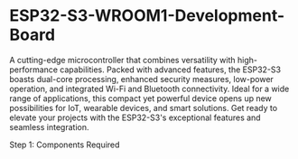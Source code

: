 # ESP32-S3-WROOM1-Development-Board
A cutting-edge microcontroller that combines versatility with high-performance capabilities. Packed with advanced features, the ESP32-S3 boasts dual-core processing, enhanced security measures, low-power operation, and integrated Wi-Fi and Bluetooth connectivity. Ideal for a wide range of applications, this compact yet powerful device opens up new possibilities for IoT, wearable devices, and smart solutions. Get ready to elevate your projects with the ESP32-S3's exceptional features and seamless integration.

Step 1: Components Required


